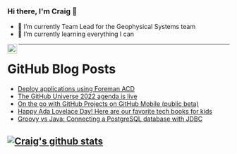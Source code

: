 ### Hi there, I'm Craig 👋

<!--
**CraigTeelFugro/CraigTeelFugro** is a ✨ _special_ ✨ repository because its `README.md` (this file) appears on your GitHub profile.

Here are some ideas to get you started:
-->

- 🔭 I’m currently Team Lead for the Geophysical Systems team
- 🌱 I’m currently learning everything I can

[<img align="left" alt="Craig Teel | LinkedIn" width="22px" src="https://cdn.jsdelivr.net/npm/simple-icons@v3/icons/linkedin.svg" />][linkedin]

---

# GitHub Blog Posts

<!-- BLOG-POST-LIST:START -->
- [Deploy applications using Foreman ACD](https://opensource.com/article/22/10/deploy-applications-foreman-acd)
- [The GitHub Universe 2022 agenda is live](https://github.blog/2022-10-11-the-github-universe-2022-agenda-is-live/)
- [On the go with GitHub Projects on GitHub Mobile &lpar;public beta&rpar;](https://github.blog/2022-10-11-on-the-go-with-github-projects-on-github-mobile-public-beta/)
- [Happy Ada Lovelace Day! Here are our favorite tech books for kids](https://opensource.com/article/22/10/ada-lovelace-day-tech-books-kids)
- [Groovy vs Java: Connecting a PostgreSQL database with JDBC](https://opensource.com/article/22/10/groovy-vs-java-sql)
<!-- BLOG-POST-LIST:END -->

## [![Craig's github stats](https://github-readme-stats.vercel.app/api?username=craigteelfugro)](https://github.com/anuraghazra/github-readme-stats)


[linkedin]: https://linkedin.com/in/craig-teel-b8786771
